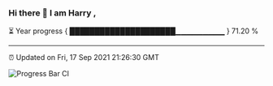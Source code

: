 ### Hi there 👋 I am Harry , 

⏳ Year progress { █████████████████████▁▁▁▁▁▁▁▁▁ } 71.20 %

---

⏰ Updated on Fri, 17 Sep 2021 21:26:30 GMT

![Progress Bar CI](https://github.com/duykhang68/duykhang68/workflows/Progress%20Bar%20CI/badge.svg)
